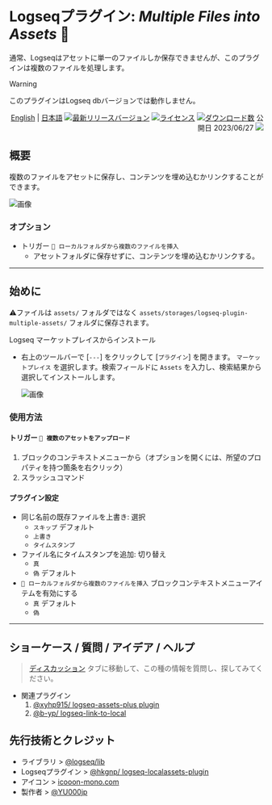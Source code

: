 # Logseqプラグイン: *Multiple Files into Assets* 📂

通常、Logseqはアセットに単一のファイルしか保存できませんが、このプラグインは複数のファイルを処理します。

> [!WARNING]
>このプラグインはLogseq dbバージョンでは動作しません。

<div align="right">

[English](https://github.com/YU000jp/logseq-plugin-multiple-assets) | [日本語](https://github.com/YU000jp/logseq-plugin-multiple-assets/blob/main/readme.ja.md) [![最新リリースバージョン](https://img.shields.io/github/v/release/YU000jp/logseq-plugin-multiple-assets)](https://github.com/YU000jp/logseq-plugin-multiple-assets/releases)
[![ライセンス](https://img.shields.io/github/license/YU000jp/logseq-plugin-multiple-assets?color=blue)](https://github.com/YU000jp/logseq-plugin-multiple-assets/LICENSE)
[![ダウンロード数](https://img.shields.io/github/downloads/YU000jp/logseq-plugin-multiple-assets/total.svg)](https://github.com/YU000jp/logseq-plugin-multiple-assets/releases)
 公開日 2023/06/27 <a href="https://www.buymeacoffee.com/yu000japan"><img src="https://img.buymeacoffee.com/button-api/?text=Buy me a pizza&emoji=🍕&slug=yu000japan&button_colour=FFDD00&font_colour=000000&font_family=Poppins&outline_colour=000000&coffee_colour=ffffff" /></a>
</div>

## 概要

複数のファイルをアセットに保存し、コンテンツを埋め込むかリンクすることができます。

   ![画像](https://github.com/YU000jp/logseq-plugin-multiple-assets/assets/111847207/789a232e-7e37-4033-8048-6d33364eb70d)

### オプション

  - トリガー `📂 ローカルフォルダから複数のファイルを挿入`
    - アセットフォルダに保存せずに、コンテンツを埋め込むかリンクする。

---

## 始めに

⚠️ファイルは `assets/` フォルダではなく `assets/storages/logseq-plugin-multiple-assets/` フォルダに保存されます。

Logseq マーケットプレイスからインストール
  - 右上のツールバーで [`---`] をクリックして [`プラグイン`] を開きます。 `マーケットプレイス` を選択します。検索フィールドに `Assets` を入力し、検索結果から選択してインストールします。

    ![画像](https://github.com/YU000jp/logseq-plugin-multiple-assets/assets/111847207/5a3933c0-13f5-4c21-8fc8-c70429d7ad29)

### 使用方法

#### トリガー `💾 複数のアセットをアップロード`

1. ブロックのコンテキストメニューから（オプションを開くには、所望のプロパティを持つ箇条を右クリック）
1. スラッシュコマンド

#### プラグイン設定

- 同じ名前の既存ファイルを上書き: 選択
  - `スキップ` デフォルト
  - `上書き`
  - `タイムスタンプ`
- ファイル名にタイムスタンプを追加: 切り替え
  - `真`
  - `偽` デフォルト
- `📂 ローカルフォルダから複数のファイルを挿入` ブロックコンテキストメニューアイテムを有効にする
  - `真` デフォルト
  - `偽`

---

## ショーケース / 質問 / アイデア / ヘルプ

> [ディスカッション](https://github.com/YU000jp/logseq-plugin-multiple-assets/discussions) タブに移動して、この種の情報を質問し、探してみてください。

- 関連プラグイン
  1. [@xyhp915/ logseq-assets-plus plugin](https://github.com/xyhp915/logseq-assets-plus)
  1. [@b-yp/ logseq-link-to-local](https://github.com/b-yp/logseq-link-to-local/tree/dev)

## 先行技術とクレジット

- ライブラリ >  [@logseq/lib](https://github.com/logseq/logseq/pull/6488)
- Logseqプラグイン > [@hkgnp/ logseq-localassets-plugin](https://github.com/hkgnp/logseq-localassets-plugin)
- アイコン > [icooon-mono.com](https://icooon-mono.com/15427-%e3%83%95%e3%82%a9%e3%83%ab%e3%83%80%e3%82%a2%e3%82%a4%e3%82%b3%e3%83%b312/)
- 製作者 > [@YU000jp](https://github.com/YU000jp)

